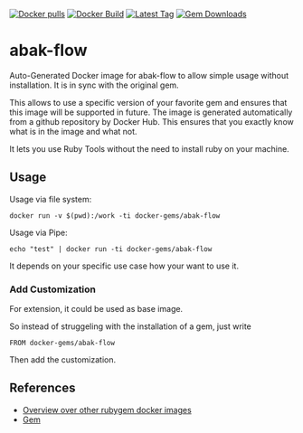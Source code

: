 [![Docker pulls](https://img.shields.io/docker/pulls/rubygem/abak-flow.svg)](https://hub.docker.com/r/rubygem/abak-flow/)
[![Docker Build](https://img.shields.io/docker/automated/rubygem/abak-flow.svg)](https://hub.docker.com/r/rubygem/abak-flow/)
[![Latest Tag](https://img.shields.io/github/tag/docker-rubygem/abak-flow.svg)](https://hub.docker.com/r/rubygem/abak-flow/)
[![Gem Downloads](https://img.shields.io/gem/dt/abak-flow.svg)](https://rubygems.org/gems/abak-flow/)
# abak-flow

Auto-Generated Docker image for abak-flow to allow simple usage without installation.
It is in sync with the original gem.

This allows to use a specific version of your favorite gem and ensures that this image will be supported in future.
The image is generated automatically from a github repository by Docker Hub.
This ensures that you exactly know what is in the image and what not.

It lets you use Ruby Tools without the need to install ruby on your machine.

## Usage

Usage via file system:

`docker run -v $(pwd):/work -ti docker-gems/abak-flow`

Usage via Pipe:

`echo "test" | docker run -ti docker-gems/abak-flow`

It depends on your specific use case how your want to use it.

### Add Customization

For extension, it could be used as base image.

So instead of struggeling with the installation of a gem, just write

`FROM docker-gems/abak-flow`

Then add the customization.

## References

 - [Overview over other rubygem docker images](https://github.com/thinkbot/docker-rubygem)
 - [Gem](https://rubygems.org/gems/abak-flow/)
